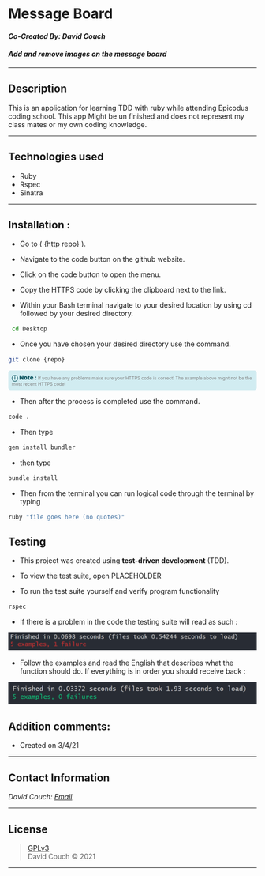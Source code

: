 # Message Board
#### *Co-Created By: David Couch*

#### *Add and remove images on the message board*
* * *

## Description
This is an application for learning TDD with ruby while attending Epicodus coding school. This app Might be un finished and does not represent my class mates or my own coding knowledge.
* * *

## Technologies used
* Ruby
* Rspec
* Sinatra
* * *

## Installation :


* Go to ( {http repo} ).
* Navigate to the code button on the github website.

* Click on the code button to open the menu.

- Copy the HTTPS code by clicking the clipboard next to the link.

- Within your Bash terminal navigate to your desired location by using cd followed by your desired directory.
```bash
 cd Desktop
```

- Once you have chosen your desired directory use the command.
```bash
git clone {repo}
```

<div
  style="
    background-color: #d1ecf1;
    color: grey; padding: 6px;
    font-size: 9px;
    border-radius: 5px;
    border: 1px solid #d4ecf1;
    margin-bottom: 12px"
>
  <span
    style="
      font-size: 12px;
      font-weight: 600;
      color: #0c5460;"
  >
    ⓘ
  </span>
  <span
    style="
      font-size: 12px;
      font-weight: 900;
      color: #0c5460;
      margin-bottom: 24px"
  >
    Note :
  </span>
  If you have any problems make sure your HTTPS code is correct! The example above might not be the most recent HTTPS code!
</div>


* Then after the process is completed use the command.

``` bash
code .
```

* Then type

``` bash
gem install bundler

```
* then type

``` bash
bundle install
```
* Then from the terminal you can run logical code through the terminal by typing
```bash
ruby "file goes here (no quotes)"
```

## Testing
* This project was created using **test-driven development** (TDD).

* To view the test suite, open PLACEHOLDER

* To run the test suite yourself and verify program functionality

```bash
rspec
```

* If there is a problem in the code the testing suite will read as such :

<div>
  <img src="public/img/rspec-f2.PNG" alt="Failing RSpec test">
</div>

* Follow the examples and read the English that describes what the function should do. If everything is in order you should receive back :

<div>
  <img src="public/img/rspec-p.PNG" alt="Passing RSpec test">
</div>

## Addition comments:
* Created on 3/4/21


* * *

## Contact Information
_David Couch: [Email](dcouch440@gmail.com)_

* * *

## License
> [GPLv3](https://choosealicense.com/licenses/gpl-3.0/)\
> David Couch &copy; 2021

* * *
